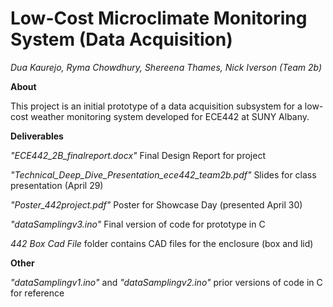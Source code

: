 # Low-Cost Microclimate Monitoring System (Data Acquisition)

*Dua Kaurejo, Ryma Chowdhury, Shereena Thames, Nick Iverson (Team 2b)*

**About**

This project is an initial prototype of a data acquisition subsystem for a low-cost weather monitoring system developed for ECE442 at SUNY Albany.

**Deliverables**

*"ECE442_2B_finalreport.docx"* Final Design Report for project

*"Technical_Deep_Dive_Presentation_ece442_team2b.pdf"* Slides for class presentation (April 29)

*"Poster_442project.pdf"* Poster for Showcase Day (presented April 30)

*"dataSamplingv3.ino"* Final version of code for prototype in C 

*442 Box Cad File* folder contains CAD files for the enclosure (box and lid)

**Other**

*"dataSamplingv1.ino"* and *"dataSamplingv2.ino"* prior versions of code in C for reference




